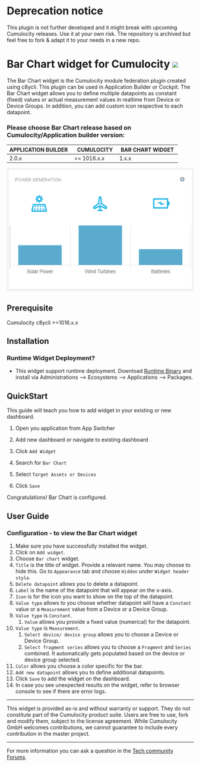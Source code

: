 # Deprecation notice
This plugin is not further developed and it might break with upcoming Cumulocity releases. Use it at your own risk.
The repository is archived but feel free to fork & adapt it to your needs in a new repo.

# Bar Chart widget for Cumulocity [<img width="35" src="https://user-images.githubusercontent.com/32765455/211497905-561e9197-18b9-43d5-a023-071d3635f4eb.png"/>](https://github.com/Cumulcity-IoT/cumulocity-barchart-widget-plugin/releases/download/1.1.1/sag-ps-pkg-barchart-widget-1.1.1.zip)

The Bar Chart widget is the Cumulocity module federation plugin created using c8ycli. This plugin can be used in Application Builder or Cockpit. The Bar Chart widget allows you to define multiple datapoints as constant (fixed) values or actual measurement values in realtime from Device or Device Groups. In addition, you can add custom icon respective to each datapoint. 

### Please choose Bar Chart release based on Cumulocity/Application builder version:

|APPLICATION BUILDER&nbsp; | &nbsp; CUMULOCITY&nbsp; | &nbsp;BAR CHART WIDGET&nbsp; |
|--------------------|------------|------------------|
| 2.0.x              | >= 1016.x.x| 1.x.x            | 

![Preview](assets/img-preview.png)

## Prerequisite
   Cumulocity c8ycli >=1016.x.x
   
   
## Installation

### Runtime Widget Deployment?

* This widget support runtime deployment. Download [Runtime Binary](https://github.com/Cumulcity-IoT/cumulocity-barchart-widget-plugin/releases/download/1.1.1/sag-ps-pkg-barchart-widget-1.1.1.zip) and install via Administrations --> Ecosystems --> Applications --> Packages.


## QuickStart

  

This guide will teach you how to add widget in your existing or new dashboard.

  



1. Open you application from App Switcher

  

2. Add new dashboard or navigate to existing dashboard

  

3. Click `Add Widget`

  

4. Search for `Bar Chart`

  

5. Select `Target Assets or Devices`

  

7. Click `Save`

  

Congratulations! Bar Chart is configured.

## User Guide

### Configuration - to view the Bar Chart widget
1. Make sure you have successfully installed the widget.
2. Click on `Add widget`.
3. Choose `Bar chart` widget.
4. `Title` is the title of widget. Provide a relevant name. You may choose to hide this. Go to `Appearance` tab and choose `Hidden` under `Widget header style`.
5. `Delete datapoint` allows you to delete a datapoint.
6. `Label` is the name of the datapoint that will appear on the x-axis.
7. `Icon` is for the icon you want to show on the top of the datapoint.
8. `Value type` allows to you choose whether datapoint will have a `Constant` value or a `Measurement` value from a Device or a Device Group.
9. `Value type` is `Constant`.
    1. `Value` allows you provide a fixed value (numerical) for the datapoint.
10. `Value type` is `Measurement`.
    1. `Select device/ device group` allows you to choose a Device or Device Group.
    2. `Select fragment series` allows you to choose a `Fragment` and `Series` combined. It automatically gets populated based on the device or device group selected.
11. `Color` allows you choose a color specific for the bar.
12. `Add new datapoint` allows you to define additional datapoints.
13. Click `Save` to add the widget on the dashboard.
14. In case you see unexpected results on the widget, refer to browser console to see if there are error logs.

------------------------------

This widget is provided as-is and without warranty or support. They do not constitute part of the Cumulocity product suite. Users are free to use, fork and modify them, subject to the license agreement. While Cumulocity GmbH welcomes contributions, we cannot guarantee to include every contribution in the master project.

------------------------------

For more information you can ask a question in the [Tech community Forums](https://techcommunity.cumulocity.com).
  

